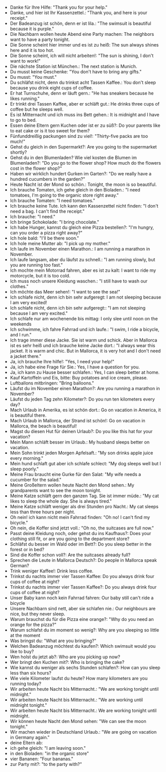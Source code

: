 
- Danke für Ihre Hilfe: "Thank you for your help."
- Danke, und hier ist Ihr Kassenzettel.: "Thank you, and here is your receipt."
- Der Badeanzug ist schön, denn er ist lila.: "The swimsuit is beautiful because it is purple."
- Die Nachbarn wollen heute Abend eine Party machen: The neighbors want to have a party tonight.
- Die Sonne scheint hier immer und es ist zu heiß: The sun always shines here and it is too hot.
- Die Sonne scheint, ich will nicht arbeiten!: "The sun is shining, I don't want to work!"
- Die nächste Station ist München.: The next station is Munich.
- Du musst keine Geschenke: "You don't have to bring any gifts."
- Du musst: "You must."
- Du schläfst nicht, denn du trinkst acht Tassen Kaffee.: You don't sleep because you drink eight cups of coffee.
- Er hat Turnschuhe, denn er läuft gern.: "He has sneakers because he likes running."
- Er trinkt drei Tassen Kaffee, aber er schläft gut.: He drinks three cups of coffee but he sleeps well.
- Es ist Mitternacht und ich muss ins Bett gehen.: It is midnight and I have to go to bed.
- Essen deine Eltern gern Kuchen oder ist er zu süß?: Do your parents like to eat cake or is it too sweet for them?
- Fünfunddreißig packungen sind zu viel!: "Thirty-five packs are too much!"
- Gehst du gleich in den Supermarkt?: Are you going to the supermarket shortly?
- Gehst du in den Blumenladen? Wie viel kosten die Blumen im Blumenladen?: "Do you go to the flower shop? How much do the flowers cost in the flower shop?"
- Haben wir wirklich hundert Gurken im Garten?: "Do we really have a hundred cucumbers in the garden?"
- Heute Nacht ist der Mond so schön.: Tonight, the moon is so beautiful.
- Ich brauche Tomaten, ich gehe gleich in den Bioladen.: "I need tomatoes, I'm going to the organic store right away."
- Ich brauche Tomaten: "I need tomatoes."
- Ich brauche keine Tute. Ich kann den Kassenzettel nicht finden: "I don't need a bag. I can't find the receipt."
- Ich brauche: "I need."
- Ich bringe Schokolade: "I bring chocolate."
- Ich habe Hunger, kannst du gleich eine Pizza bestellen?: "I'm hungry, can you order a pizza right away?"
- Ich hole bald: "I'll be there soon."
- Ich hole meine Mutter ab: "I pick up my mother."
- Ich laufe im November einen Marathon.: I am running a marathon in November.
- Ich laufe langsam, aber du läufst zu schnell.: "I am running slowly, but you are running too fast."
- Ich mochte mein Motorrad fahren, aber es ist zu kalt: I want to ride my motorcycle, but it is too cold.
- Ich muss noch unsere Kleidung waschen.: "I still have to wash our clothes."
- Ich möchte das Meer sehen!: "I want to see the sea!"
- Ich schlafe nicht, denn ich bin sehr aufgeregt: I am not sleeping because I am very excited!
- Ich schlafe nicht, denn ich bin sehr aufgeregt:: "I am not sleeping because I am very excited."
- Ich schlafe nur am wochenende bis mittag: I only slee until noon on the weekends
- Ich schwimme, ich fahre Fahrrad und ich laufe.: "I swim, I ride a bicycle, and I run."
- Ich trage immer diese Jacke. Sie ist warm und schick. Aber in Mallorca ist es sehr heiß und ich brauche keine Jacke dort.: "I always wear this jacket. It is warm and chic. But in Mallorca, it is very hot and I don't need a jacket there."
- Ja, ich brauche Ihre hilfe!: "Yes, I need your help!"
- Ja, ich habe eine Frage für Sie.: Yes, I have a question for you.
- Ja, ich kann zu Hause besser schlafen.: Yes, I can sleep better at home.
- Kauf Kartoffeln und Eis, bitte: Buy potatoes and ice cream, please.
- Luftballons mitbringen: "Bring balloons."
- Läufst du im November einen Marathon?: Are you running a marathon in November?
- Läufst du jeden Tag zehn Kilometer?: Do you run ten kilometers every day?
- Mach Urlaub in Amerika, es ist schön dort.: Go on vacation in America, it is beautiful there.
- Mach Urlaub in Mallorca, der Strand ist schön!: Go on vacation in Mallorca, the beach is beautiful!
- Magst du diesen Hut für deinen Urlaub?: Do you like this hat for your vacation?
- Mein Mann schläft besser im Urlaub.: My husband sleeps better on vacation.
- Mein Sohn trinkt jeden Morgen Apfelsaft.: "My son drinks apple juice every morning."
- Mein hund schlaft gut aber ich schlafe schlect: "My dog sleeps well but I sleep poorly."
- Meine Frau braucht eine Gurke für den Salat: "My wife needs a cucumber for the salad."
- Meine Großeltern wollen heute Nacht den Mond sehen.: My grandparents want to see the moon tonight.
- Meine Katze schläft gern den ganzen Tag. Sie ist immer müde.: "My cat likes to sleep the whole day. She is always tired."
- Meine Katze schläft weniger als drei Stunden pro Nacht.: My cat sleeps less than three hours per night.
- Oh nein! ich kann nicht mein Fahrrad finden: "Oh no! I can't find my bicycle."
- Oh nein, die Koffer sind jetzt voll.: "Oh no, the suitcases are full now."
- Passt deine Kleidung noch, oder gehst du ins Kaufhaus?: Does your clothing still fit, or are you going to the department store?
- Schläfst du besser im Wald oder im Bett?: Do you sleep better in the forest or in bed?
- Sind die Koffer schon voll?: Are the suitcases already full?
- Sprechen die Leute in Mallorca Deutsch?: Do people in Mallorca speak German?
- Trink weniger Kaffee!: Drink less coffee.
- Trinkst du nachts immer vier Tassen Kaffee: Do you always drink four cups of coffee at night?
- Trinkst du nachts immer vier Tassen Kaffee?: Do you always drink four cups of coffee at night?
- Unser Baby kann noch kein Fahrrad fahren: Our baby still can't ride a bicycle
- Unsere Nachbarn sind nett, aber sie schlafen nie.: Our neighbours are nice, but they never sleep.
- Warum brauchst du für die Pizza eine orange?: "Why do you need an orange for the pizza?"
- Warum schlafst du im moment so wenig?: Why are you sleeping so little at the moment
- Was bringst du: "What are you bringing?"
- Welchen Badeanzug möchtest du kaufen?: Which swimsuit would you like to buy?
- Wen holst du jetzt ab?: Who are you picking up now?
- Wer bringt den Kuchen mit?: Who is bringing the cake?
- Wie kannst du weniger als sechs Stunden schlafen?: How can you sleep less than six hours?
- Wie viele Kilometer laufst du heute? How many kilometers are you running today?
- Wir arbeiten heute Nacht bis Mitternacht.: "We are working tonight until midnight."
- Wir arbeiten heute Nacht bis Mitternacht.: "We are working until midnight tonight."
- Wir arbeiten heute Nacht bis Mitternacht.: We are working tonight until midnight.
- Wir können heute Nacht den Mond sehen: "We can see the moon tonight."
- Wir machen wieder in Deutschland Urlaub.: "We are going on vacation in Germany again."
- deine Eltern ab: 
- ich gehe gleich: "I am leaving soon."
- in den Bioladen: "in the organic store"
- vier Bananen: "Four bananas."
- zur Party mit?: "to the party with?"